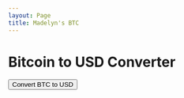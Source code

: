 ```yaml
---
layout: Page
title: Madelyn's BTC
---
```


<div id="btc-converter">
    <h1>Bitcoin to USD Converter</h1>
    <button id="convert-btn">Convert BTC to USD</button>
    <p id="conversion-result"></p>
</div>

<script>
document.getElementById('convert-btn').addEventListener('click', function() {
    fetch('https://api.coingecko.com/api/v3/simple/price?ids=bitcoin&vs_currencies=usd')
        .then(response => response.json())
        .then(data => {
            const btcPrice = data.bitcoin.usd;
            const amountBtc = 0.00231961;
            const usdValue = btcPrice * amountBtc;
            document.getElementById('conversion-result').textContent = `The value of 0.00231961 BTC is approximately $${usdValue.toFixed(2)} USD`;
        })
        .catch(error => {
            console.error('Error fetching BTC data:', error);
            document.getElementById('conversion-result').textContent = 'Error fetching data';
        });
});
</script>
